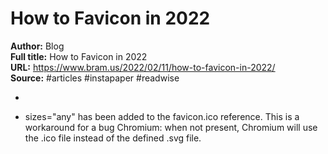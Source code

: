 # How to Favicon in 2022

**Author:** Blog  
**Full title:** How to Favicon in 2022  
**URL:** https://www.bram.us/2022/02/11/how-to-favicon-in-2022/  
**Source:** #articles #instapaper #readwise

- <link rel="icon" href="/favicon.ico" sizes="any"><!-- 32×32 -->
  <link rel="icon" href="/icon.svg" type="image/svg+xml">
  <link rel="apple-touch-icon" href="/apple-touch-icon.png"><!-- 180×180 -->
  <link rel="manifest" href="/manifest.webmanifest"> 
   
- sizes="any" has been added to the favicon.ico reference.
  This is a workaround for a bug Chromium: when not present, Chromium will use the .ico file instead of the defined .svg file. 
   
